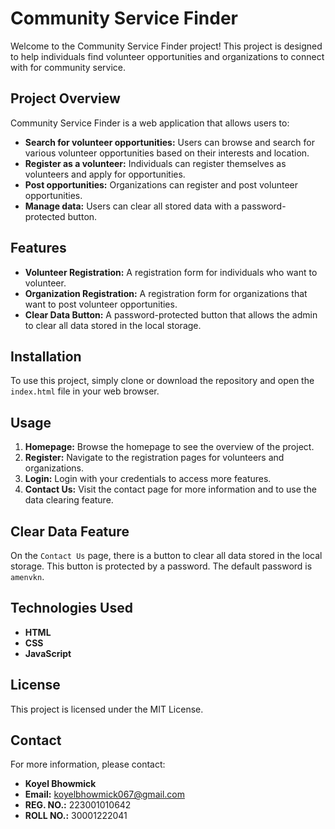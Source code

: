 # Community Service Finder

Welcome to the Community Service Finder project! This project is designed to help individuals find volunteer opportunities and organizations to connect with for community service.

## Project Overview

Community Service Finder is a web application that allows users to:

- **Search for volunteer opportunities:** Users can browse and search for various volunteer opportunities based on their interests and location.
- **Register as a volunteer:** Individuals can register themselves as volunteers and apply for opportunities.
- **Post opportunities:** Organizations can register and post volunteer opportunities.
- **Manage data:** Users can clear all stored data with a password-protected button.

## Features

- **Volunteer Registration:** A registration form for individuals who want to volunteer.
- **Organization Registration:** A registration form for organizations that want to post volunteer opportunities.
- **Clear Data Button:** A password-protected button that allows the admin to clear all data stored in the local storage.

## Installation

To use this project, simply clone or download the repository and open the `index.html` file in your web browser.

## Usage

1. **Homepage:** Browse the homepage to see the overview of the project.
2. **Register:** Navigate to the registration pages for volunteers and organizations.
3. **Login:** Login with your credentials to access more features.
4. **Contact Us:** Visit the contact page for more information and to use the data clearing feature.

## Clear Data Feature

On the `Contact Us` page, there is a button to clear all data stored in the local storage. This button is protected by a password. The default password is `amenvkn`.

## Technologies Used

- **HTML**
- **CSS**
- **JavaScript**

## License

This project is licensed under the MIT License.

## Contact

For more information, please contact:

- **Koyel Bhowmick**
- **Email:** koyelbhowmick067@gmail.com
- **REG. NO.:** 223001010642
- **ROLL NO.:** 30001222041
